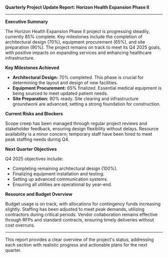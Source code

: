 

**Quarterly Project Update Report: Horizon Health Expansion Phase II**

---

**Executive Summary**

The Horizon Health Expansion Phase II project is progressing steadily, currently 85% complete. Key milestones include the completion of architectural design (70%), equipment procurement (65%), and site preparation (90%). The project remains on track to meet its Q4 2025 goals, with positive impacts on expanding services and enhancing healthcare infrastructure.

**Key Milestones Achieved**

- **Architectural Design:** 70% completed. This phase is crucial for determining the layout and design of new facilities.
- **Equipment Procurement:** 65% finalized. Essential medical equipment is being sourced to meet updated patient needs.
- **Site Preparation:** 90% ready. Site clearing and infrastructure groundwork are advanced, setting a strong foundation for construction.

**Current Risks and Blockers**

Scope creep has been managed through regular project reviews and stakeholder feedback, ensuring design flexibility without delays. Resource availability is a minor concern; temporary staff have been hired to meet peak staffing needs during Q4.

**Next Quarter Objectives**

Q4 2025 objectives include:
- Completing remaining architectural design (100%).
- Finalizing equipment installation and testing.
- Setting up advanced communication systems.
- Ensuring all utilities are operational by year-end.

**Resource and Budget Overview**

Budget usage is on track, with allocations for contingency funds increasing slightly. Staffing has been adjusted to meet peak demands, utilizing contractors during critical periods. Vendor collaboration remains effective through RFPs and standard contracts, ensuring timely deliveries without cost overruns.

---

This report provides a clear overview of the project's status, addressing each section with realistic progress and actionable plans for the next quarter.